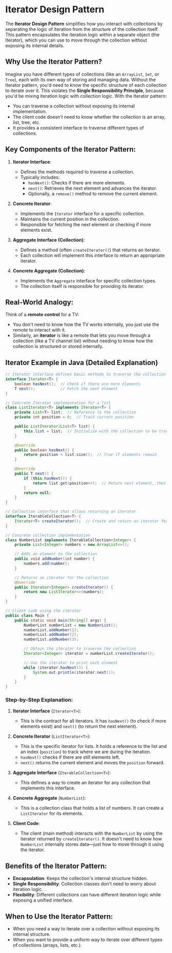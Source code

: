 
# Iterator Design Pattern

The **Iterator Design Pattern** simplifies how you interact with collections by separating the logic of iteration from the structure of the collection itself. This pattern encapsulates the iteration logic within a separate object (the Iterator), which you can use to move through the collection without exposing its internal details.

## Why Use the Iterator Pattern?

Imagine you have different types of collections (like an `ArrayList`, `Set`, or `Tree`), each with its own way of storing and managing data. Without the Iterator pattern, you'd need to know the specific structure of each collection to iterate over it. This violates the **Single Responsibility Principle**, because you'd be mixing iteration logic with collection logic. With the Iterator pattern:

- You can traverse a collection without exposing its internal implementation.
- The client code doesn't need to know whether the collection is an array, list, tree, etc.
- It provides a consistent interface to traverse different types of collections.

## Key Components of the Iterator Pattern:

1. **Iterator Interface**:
   - Defines the methods required to traverse a collection.
   - Typically includes:
     - `hasNext()`: Checks if there are more elements.
     - `next()`: Retrieves the next element and advances the iterator.
     - Optionally, a `remove()` method to remove the current element.

2. **Concrete Iterator**:
   - Implements the `Iterator` interface for a specific collection.
   - Maintains the current position in the collection.
   - Responsible for fetching the next element or checking if more elements exist.

3. **Aggregate Interface (Collection)**:
   - Defines a method (often `createIterator()`) that returns an iterator.
   - Each collection will implement this interface to return an appropriate iterator.

4. **Concrete Aggregate (Collection)**:
   - Implements the `Aggregate` interface for specific collection types.
   - The collection itself is responsible for providing its iterator.

## Real-World Analogy:

Think of a **remote control** for a TV:

- You don't need to know how the TV works internally, you just use the remote to interact with it.
- Similarly, an **iterator** is like a remote that lets you move through a collection (like a TV channel list) without needing to know how the collection is structured or stored internally.

## Iterator Example in Java (Detailed Explanation)

```java
// Iterator interface defines basic methods to traverse the collection
interface Iterator<T> {
    boolean hasNext();  // Check if there are more elements
    T next();           // Fetch the next element
}

// Concrete Iterator implementation for a list
class ListIterator<T> implements Iterator<T> {
    private List<T> list;  // Reference to the collection
    private int position = 0;  // Track current position

    public ListIterator(List<T> list) {
        this.list = list;  // Initialize with the collection to be traversed
    }

    @Override
    public boolean hasNext() {
        return position < list.size();  // True if elements remain
    }

    @Override
    public T next() {
        if (this.hasNext()) {
            return list.get(position++);  // Return next element, then increment position
        }
        return null;
    }
}

// Collection interface that allows returning an iterator
interface IterableCollection<T> {
    Iterator<T> createIterator();  // Create and return an iterator for the collection
}

// Concrete collection implementation
class NumberList implements IterableCollection<Integer> {
    private List<Integer> numbers = new ArrayList<>();

    // Adds an element to the collection
    public void addNumber(int number) {
        numbers.add(number);
    }

    // Returns an iterator for the collection
    @Override
    public Iterator<Integer> createIterator() {
        return new ListIterator<>(numbers);
    }
}

// Client code using the iterator
public class Main {
    public static void main(String[] args) {
        NumberList numberList = new NumberList();
        numberList.addNumber(1);
        numberList.addNumber(2);
        numberList.addNumber(3);

        // Obtain the iterator to traverse the collection
        Iterator<Integer> iterator = numberList.createIterator();

        // Use the iterator to print each element
        while (iterator.hasNext()) {
            System.out.println(iterator.next());
        }
    }
}
```

### Step-by-Step Explanation:

1. **Iterator Interface** (`Iterator<T>`):
   - This is the contract for all iterators. It has `hasNext()` (to check if more elements exist) and `next()` (to return the next element).

2. **Concrete Iterator** (`ListIterator<T>`):
   - This is the specific iterator for lists. It holds a reference to the list and an index (`position`) to track where we are during the iteration.
   - `hasNext()` checks if there are still elements left.
   - `next()` returns the current element and moves the `position` forward.

3. **Aggregate Interface** (`IterableCollection<T>`):
   - This defines a way to create an iterator for any collection that implements this interface.

4. **Concrete Aggregate** (`NumberList`):
   - This is a collection class that holds a list of numbers. It can create a `ListIterator` for its elements.

5. **Client Code**:
   - The client (main method) interacts with the `NumberList` by using the iterator returned by `createIterator()`. It doesn't need to know how `NumberList` internally stores data—just how to move through it using the iterator.

## Benefits of the Iterator Pattern:

- **Encapsulation**: Keeps the collection's internal structure hidden.
- **Single Responsibility**: Collection classes don't need to worry about iteration logic.
- **Flexibility**: Different collections can have different iteration logic while exposing a unified interface.

## When to Use the Iterator Pattern:

- When you need a way to iterate over a collection without exposing its internal structure.
- When you want to provide a uniform way to iterate over different types of collections (arrays, lists, etc.).
